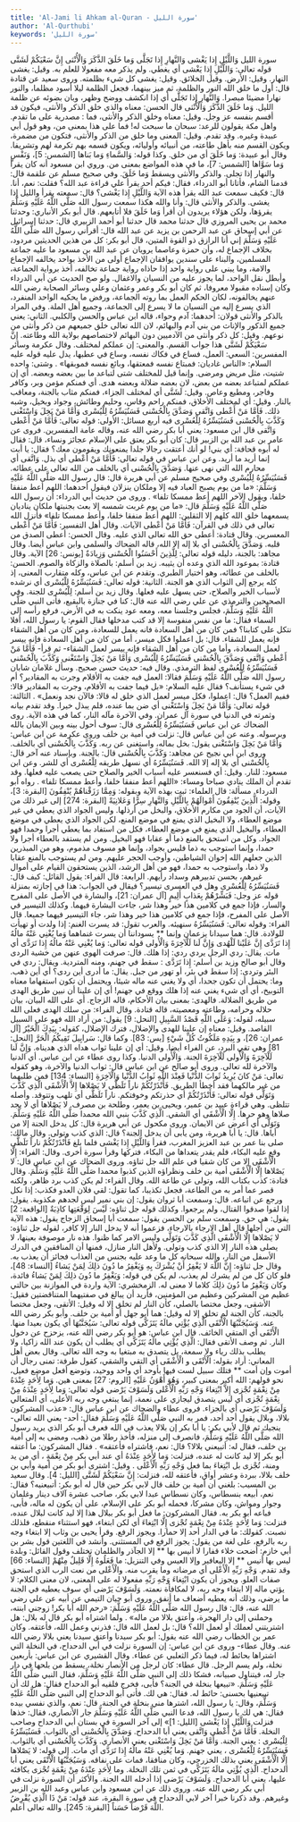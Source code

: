 ```yaml
---
title: 'Al-Jami li Ahkam al-Quran - سورة الليل'
author: 'Al-Qurthubi'
keywords: 'سورة الليل'
---
```


سورة الليل
وَاللَّيْلِ إِذا يَغْشى
وَالنَّهارِ إِذا تَجَلَّى
وَما خَلَقَ الذَّكَرَ وَالْأُنْثى
إِنَّ سَعْيَكُمْ لَشَتَّى
قوله تعالى:
وَاللَّيْلِ إِذا يَغْشى
أي يغطي. ولم يذكر معه مفعولا للعلم به.
وقيل: يغشى النهار.
وقيل: الأرض. وقيل الخلائق.
وقيل: يغشى كل شيء بظلمته.
وروى سعيد عن قتادة قال: أول ما خلق الله النور والظلمة، ثم ميز بينهما، فجعل الظلمة ليلا أسود مظلما، والنور نهارا مضيئا مبصرا.
وَالنَّهارِ إِذا تَجَلَّى
أي إذا انكشف ووضح وظهر، وبان بضوئه عن ظلمة الليل.
وَما خَلَقَ الذَّكَرَ وَالْأُنْثى
قال الحسن: معناه والذي خلق الذكر والأنثى، فيكون قد أقسم بنفسه عز وجل.
وقيل: معناه وخلق الذكر والأنثى،
فما
: مصدرية على ما تقدم. واهل مكة يقولون للرعد: سبحان ما سبحت له!
فما
على هذا بمعنى من، وهو قول أبي عبيدة وغيره. وقد تقدم.
وقيل: المعنى وما خلق من الذكر والأنثى، فتكون من مضمرة، ويكون القسم منه بأهل طاعته، من أنبيائه وأوليائه، ويكون قسمه بهم تكرمة لهم وتشريفا.
وقال أبو عبيدة: وَما خَلَقَ أي من خلق. وكذا قوله:
وَالسَّماءِ وَما بَناها
[الشمس: 5]،
وَنَفْسٍ وَما سَوَّاها
[الشمس: 7]، ما في هذه المواضع بمعنى من. وروي ابن مسعود أنه كان يقرأ والنهار إذا تجلى. والذكر والأنثى ويسقط وَما خَلَقَ.
وفي صحيح مسلم عن علقمة قال: قدمنا الشام، فأتانا أبو الدرداء، فقال: فيكم أحد يقرأ علي قراءة عبد الله؟ فقلت: نعم، أنا. قال: فكيف سمعت عبد الله يقرأ هذه الآية وَاللَّيْلِ إِذا يَغْشى؟ قال: سمعته يقرأ والليل إذا يغشى. والذكر والأنثى قال: وأنا والله هكذا سمعت رسول الله صَلَّى اللَّهُ عَلَيْهِ وَسَلَّمَ يقرؤها، ولكن هؤلاء يريدون أن أقرأ وَما خَلَقَ فلا أتابعهم. قال أبو بكر الأنباري: وحدثنا محمد بن يحيى المروزي قال حدثنا محمد قال حدثنا أبو أحمد الزبيري قال: حدثنا إسرائيل عن أبي إسحاق عن عبد الرحمن بن يزيد عن عبد الله قال: أقرأني رسول الله صَلَّى اللَّهُ عَلَيْهِ وَسَلَّمَ إني أنا الرازق ذو القوة المتين، قال أبو بكر: كل من هذين الحديثين مردود، بخلاف الإجماع له، وأن حمزة وعاصما يرويان عن عبد الله بن مسعود ما عليه جماعة المسلمين، والبناء على سندين يوافقان الإجماع أولى من الأخذ بواحد يخالفه الإجماع والامة، وما يبني على رواية واحد إذا حاذاه رواية جماعة تخالفه، أخذ برواية الجماعة، وأبطل نقل الواحد، لما يجوز عليه من النسيان والاغفال. ولو صح الحديث عن أبي الدرداء وكان إسناده مقبولا معروفا، ثم كان أبو بكر وعمر وعثمان وعلي وسائر الصحابة رضي الله عنهم يخالفونه، لكان الحكم العمل بما روته الجماعة، ورفض ما يحكيه الواحد المنفرد، الذي يسرع إليه من النسيان ما لا يسرع إلى الجماعة، وجميع أهل الملة.
وفي المراد بالذكر والأنثى قولان: أحدهما: آدم وحواء، قاله ابن عباس والحسن والكلبي.
الثاني: يعني جميع الذكور والإناث من بني آدم والبهائم، لان الله تعالى خلق جميعهم من ذكر وأنثى من نوعهم.
وقيل: كل ذكر وأنثى من الآدميين دون البهائم لاختصاصهم بولاية الله وطاعته.
إِنَّ سَعْيَكُمْ لَشَتَّى
هذا جواب القسم. والمعنى: إن عملكم لمختلف.
وقال عكرمة وسائر المفسرين: السعي: العمل، فساع في فكاك نفسه، وساع في عطبها، يدل عليه قوله عليه السلام:
«الناس غاديان: فمبتاع نفسه فمعتقها، وبائع نفسه فموبقها»
. وشتى: واحده شتيت، مثل مريض ومرضى. وإنما قيل للمختلف شتى لتباعد ما بين بعضه وبعضه. أي إن عملكم لمتباعد بعضه من بعض، لان بعضه ضلالة وبعضه هدى. أي فمنكم مؤمن وبر، وكافر وفاجر، ومطيع وعاص.
وقيل: لَشَتَّى أي لمختلف الجزاء، فمنكم مثاب بالجنة، ومعاقب بالنار.
وقيل: أي لمختلف الأخلاق، فمنكم راحم وقاس، وحليم وطائش، وجواد وبخيل، وشبه ذلك.
فَأَمَّا مَنْ أَعْطى وَاتَّقى
وَصَدَّقَ بِالْحُسْنى
فَسَنُيَسِّرُهُ لِلْيُسْرى
وَأَمَّا مَنْ بَخِلَ وَاسْتَغْنى
وَكَذَّبَ بِالْحُسْنى
فَسَنُيَسِّرُهُ لِلْعُسْرى
فيه أربع مسائل:
الأولى: قوله تعالى:
فَأَمَّا مَنْ أَعْطى وَاتَّقى
قال ابن مسعود: يعني أبا بكر رضي الله عنه، وقاله عامة المفسرين. فروى عن عامر بن عبد الله بن الزبير قال: كان أبو بكر يعتق على الإسلام عجائز ونساء، قال: فقال له أبوه قحافة: أي بني! لو أنك أعتقت رجالا جلدا يمنعونك ويقومون معك؟ فقال: يا أبت إنما أريد ما أريد. وعن ابن عباس في قوله تعالى:
فَأَمَّا مَنْ أَعْطى
أي بذل. وَاتَّقى أي محارم الله التي نهى عنها.
وَصَدَّقَ بِالْحُسْنى
أي بالخلف من الله تعالى على عطائه.
فَسَنُيَسِّرُهُ لِلْيُسْرى
وفي صحيح مسلم عن أبي هريرة قال: قال رسول الله صَلَّى اللَّهُ عَلَيْهِ وَسَلَّمَ:
«ما من يوم يصبح العباد فيه إلا وملكان ينزلان فيقول أحدهما: اللهم أعط منفقا خلفا، ويقول الآخر اللهم أعط ممسكا تلفا»
.
وروى من حديث أبي الدرداء: أن رسول الله صَلَّى اللَّهُ عَلَيْهِ وَسَلَّمَ قال:
«ما من يوم غربت شمسه إلا بعث بجنبتها ملكان يناديان يسمعهما خلق الله كلهم إلا الثقلين: اللهم أعط منفقا خلفا، وأعط ممسكا تلفا»
فأنزل الله تعالى في ذلك في القرآن:
فَأَمَّا مَنْ أَعْطى
الآيات.
وقال أهل التفسير:
فَأَمَّا مَنْ أَعْطى
المعسرين.
وقال قتادة: أعطى حق الله تعالى الذي عليه.
وقال الحسن: أعطى الصدق من قلبه.
وَصَدَّقَ بِالْحُسْنى
أي بلا إله إلا الله، قاله الضحاك والسلمى وابن عباس أيضا.
وقال مجاهد: بالجنة، دليله قوله تعالى:
لِلَّذِينَ أَحْسَنُوا الْحُسْنى وَزِيادَةٌ
[يونس: 26] الآية.
وقال قتادة: بموعود الله الذي وعده أن يثيبه. زيد بن أسلم: بالصلاة والزكاة والصوم. الحسن: بالخلف من عطائه، وهو اختيار الطبري. وتقدم عن ابن عباس، وكله متقارب المعنى، إذ كله يرجع إلى الثواب الذي هو الجنة.
الثانية: قوله تعالى:
فَسَنُيَسِّرُهُ لِلْيُسْرى
أي نرشده لأسباب الخير والصلاح، حتى يسهل عليه فعلها.
وقال زيد بن أسلم: لِلْيُسْرى للجنة.
وفي الصحيحين والترمذي عن علي رضي الله عنه قال: كنا في جنازة بالبقيع، فأتى النبي صَلَّى اللَّهُ عَلَيْهِ وَسَلَّمَ، فجلس وجلسنا معه، ومعه عود ينكت به في الأرض، فرفع رأسه إلى السماء فقال: ما من نفس منفوسة إلا قد كتب مدخلها فقال القوم: يا رسول الله، أفلا نتكل على كتابنا؟ فمن كان من أهل السعادة فانه يعمل للسعادة، ومن كان من أهل الشقاء فإنه يعمل للشقاء. قال: بل اعملوا فكل ميسر، أما من كان من أهل السعادة فإنه ييسر لعمل السعادة، وأما من كان من أهل الشقاء فإنه ييسر لعمل الشقاء- ثم قرأ-
فَأَمَّا مَنْ أَعْطى وَاتَّقى وَصَدَّقَ بِالْحُسْنى فَسَنُيَسِّرُهُ لِلْيُسْرى وَأَمَّا مَنْ بَخِلَ وَاسْتَغْنى وَكَذَّبَ بِالْحُسْنى فَسَنُيَسِّرُهُ لِلْعُسْرى
لفظ الترمذي.
وقال فيه: حديث حسن صحيح. وسأل غلامان شابان رسول الله صَلَّى اللَّهُ عَلَيْهِ وَسَلَّمَ فقالا: العمل فيه جفت به الأقلام وجرت به المقادير؟ أم في شيء يستأنف؟ فقال عليه السلام:
«بل فيما جفت به الأقلام، وجرت به المقادير قالا: ففيم العمل؟ قال: اعملوا، فكل ميسر لعمل الذي خلق له قالا: فالآن نجد ونعمل»
.
الثالثة: قوله تعالى:
وَأَمَّا مَنْ بَخِلَ وَاسْتَغْنى
أي ضن بما عنده، فلم يبذل خيرا. وقد تقدم بيانه وثمرته في الدنيا في سورة آل عمران.
وفي الآخرة مآله النار، كما في هذه الآية. روى الضحاك عن ابن عباس
فَسَنُيَسِّرُهُ لِلْعُسْرى
قال: سوف أحول بينه وبين الايمان بالله وبرسوله. وعنه عن ابن عباس قال: نزلت في أمية بن خلف وروى عكرمة عن ابن عباس:
وَأَمَّا مَنْ بَخِلَ وَاسْتَغْنى
يقول: بخل بماله، واستغنى عن ربه.
وَكَذَّبَ بِالْحُسْنى
أي بالخلف.
وروى ابن أبي نجيح عن مجاهد:
وَكَذَّبَ بِالْحُسْنى
قال: بالجنة. وبإسناد عنه آخر قال:
بِالْحُسْنى
أي بلا إله إلا الله.
فَسَنُيَسِّرُهُ
أي نسهل طريقه
لِلْعُسْرى
أي للشر. وعن ابن مسعود: للنار.
وقيل: أي فسنعسر عليه أسباب الخير والصلاح حتى يصعب عليه فعلها. وقد تقدم أن الملك ينادي صباحا ومساء:
«اللهم أعط منفقا خلفا، وأعط ممسكا تلفا»
. رواه أبو الدرداء.
مسألة:
قال العلماء: ثبت بهذه الآية وبقوله:
وَمِمَّا رَزَقْناهُمْ يُنْفِقُونَ
[البقرة: 3]، وقوله:
الَّذِينَ يُنْفِقُونَ أَمْوالَهُمْ بِاللَّيْلِ وَالنَّهارِ سِرًّا وَعَلانِيَةً
[البقرة: 274] إلى غير ذلك من الآيات، أن الجود من مكارم الأخلاق، والبخل من أرذلها. وليس الجواد الذي يعطي في غير موضع العطاء، ولا البخيل الذي يمنع في موضع المنع، لكن الجواد الذي يعطي في موضع العطاء، والبخيل الذي يمنع في موضع العطاء، فكل من استفاد بما يعطي أجرا وحمدا فهو الجواد. وكل من استحق بالمنع ذما أو عقابا فهو البخيل. ومن لم يستفد بالعطاء أجرا ولا حمدا، وإنما استوجب به ذما فليس بجواد، وإنما هو مسوف مذموم، وهو من المبذرين الذين جعلهم الله إخوان الشياطين، وأوجب الحجر عليهم. ومن لم يستوجب بالمنع عقابا ولا ذما، واستوجب به حمدا، فهو من أهل الرشد، الذين يستحقون القيام على أموال غيرهم، بحسن تدبيرهم وسداد رأيهم.
الرابعة: قال الفراء: يقول القائل: كيف قال:
فَسَنُيَسِّرُهُ لِلْعُسْرى
وهل في العسرى تيسير؟ فيقال في الجواب: هذا في إجازته بمنزلة قوله عز وجل:
فَبَشِّرْهُمْ بِعَذابٍ أَلِيمٍ
[آل عمران: 21]، والبشارة في الأصل على المفرح والسار، فإذا جمع في كلامين هذا خير وهذا شر، جاءت البشارة فيهما. وكذلك التيسير في الأصل على المفرح، فإذا جمع في كلامين هذا خير وهذا شر، جاء التيسير فيهما جميعا. قال الفراء: وقوله تعالى:
فَسَنُيَسِّرُهُ
سنهيئه. والعرب تقول: قد يسرت الغنم: إذا ولدت أو تهيأت للولادة. قال:
هما سيدانا يزعمان وإنما ** يسوداننا أن يسرت غنماهما
وَما يُغْنِي عَنْهُ مالُهُ إِذا تَرَدَّى
إِنَّ عَلَيْنا لَلْهُدى
وَإِنَّ لَنا لَلْآخِرَةَ وَالْأُولى
قوله تعالى:
وَما يُغْنِي عَنْهُ مالُهُ إِذا تَرَدَّى
أي مات. يقال: ردي الرجل يردي ردي: إذا هلك. قال:
صرفت الهوى عنهن من خشية الردى وقال أبو صالح وزيد بن أسلم:
إِذا تَرَدَّى
: سقط في جهنم، ومنه المتردية. ويقال: ردي في البئر وتردى: إذا سقط في بئر، أو تهور من جبل. يقال: ما أدرى أين ردى؟ أي أين ذهب. وما: يحتمل أن تكون جحدا، أي ولا يغني عنه ماله شيئا، ويحتمل أن تكون استفهاما معناه التوبيخ، أي أي شيء يغني عنه إذا هلك ووقع في جهنم! أي إن علينا أن نبين طريق الهدى من طريق الضلالة. فالهدى: بمعنى بيان الأحكام، قاله الزجاج. أي على الله البيان، بيان حلاله وحرامه، وطاعته ومعصيته، قاله قتادة.
وقال الفراء: من سلك الهدى فعلى الله سبيله، لقوله:
وَعَلَى اللَّهِ قَصْدُ السَّبِيلِ
[النحل: 9] يقول: من أراد الله فهو على السبيل القاصد.
وقيل: معناه إن علينا للهدى والإضلال، فترك الإضلال، كقوله:
بِيَدِكَ الْخَيْرُ
[آل عمران: 26]، و
بِيَدِهِ مَلَكُوتُ كُلِّ شَيْءٍ
[يس: 83]. وكما قال:
سَرابِيلَ تَقِيكُمُ الْحَرَّ
[النحل: 81] وهي تقي البرد، عن الفراء أيضا.
وقيل: أي إن علينا ثواب هداه الذي هديناه.
وَإِنَّ لَنا لَلْآخِرَةَ وَالْأُولى
لَلْآخِرَةَ الجنة. وَالْأُولى الدنيا. وكذا روى عطاء عن ابن عباس. أي الدنيا والآخرة لله تعالى.
وروى أبو صالح عن ابن عباس قال: ثواب الدنيا والآخرة، وهو كقوله تعالى:
مَنْ كانَ يُرِيدُ ثَوابَ الدُّنْيا فَعِنْدَ اللَّهِ ثَوابُ الدُّنْيا وَالْآخِرَةِ
[النساء: 134] فمن طلبهما من غير مالكهما فقد أخطأ الطريق.
فَأَنْذَرْتُكُمْ ناراً تَلَظَّى
لا يَصْلاها إِلاَّ الْأَشْقَى
الَّذِي كَذَّبَ وَتَوَلَّى
قوله تعالى:
فَأَنْذَرْتُكُمْ
أي حذرتكم وخوفتكم.
ناراً تَلَظَّى
أي تلهب وتتوقد. وأصله تتلظى. وهي قراءة عبيد بن عمير، ويحيى بن يعمر، وطلحة بن مصرف.
لا يَصْلاها
أي لا يجد صلاها وهو حرها.
إِلَّا الْأَشْقَى
أي الشقي.
الَّذِي كَذَّبَ
بنبي الله محمدا صَلَّى اللَّهُ عَلَيْهِ وَسَلَّمَ.
وَتَوَلَّى
أي أعرض عن الايمان.
وروى مكحول عن أبي هريرة قال: كل يدخل الجنة إلا من أباها. قال: يا أبا هريرة، ومن يأبى أن يدخل الجنة؟ قال: الذي كذب وتولى.
وقال مالك: صلى بنا عمر بن عبد العزيز المغرب، فقرأ
وَاللَّيْلِ إِذا يَغْشى
فلما بلغ
فَأَنْذَرْتُكُمْ ناراً تَلَظَّى
وقع عليه البكاء، فلم يقدر يتعداها من البكاء، فتركها وقرأ سورة أخرى. وقال: الفراء:
إِلَّا الْأَشْقَى
إلا من كان شقيا في علم الله جل ثناؤه.
وروى الضحاك عن ابن عباس قال:
لا يَصْلاها إِلَّا الْأَشْقَى
أمية بن خلف ونظراؤه الذين كذبوا محمدا صَلَّى اللَّهُ عَلَيْهِ وَسَلَّمَ.
وقال قتادة: كذب بكتاب الله، وتولى عن طاعة الله.
وقال الفراء: لم يكن كذب برد ظاهر، ولكنه قصر عما أمر به من الطاعة، فجعل تكذيبا، كما تقول: لقي فلان العدو فكذب: إذا نكل ورجع عن اتباعه. قال: وسمعت أبا ثروان يقول: إن بني نمير ليس لجدهم مكذوبة. يقول: إذا لقوا صدقوا القتال، ولم يرجعوا. وكذلك قوله جل ثناؤه:
لَيْسَ لِوَقْعَتِها كاذِبَةٌ
[الواقعة: 2] يقول: هي حق. وسمعت سلم بن الحسن يقول: سمعت أبا إسحاق الزجاج يقول: هذه الآية التي من أجلها قال أهل الارجاء بالارجاء، فزعموا أنه لا يدخل النار إلا كافر، لقوله جل ثناؤه:
لا يَصْلاها إِلَّا الْأَشْقَى الَّذِي كَذَّبَ وَتَوَلَّى
وليس الامر كما ظنوا. هذه نار موصوفة بعينها، لا يصلى هذه النار إلا الذي كذب وتولى. ولأهل النار منازل، فمنها أن المنافقين في الدرك الأسفل من النار، والله سبحانه كل ما وعد عليه بجنس من العذاب فجائز أن يعذب به.
وقال جل ثناؤه:
إِنَّ اللَّهَ لا يَغْفِرُ أَنْ يُشْرَكَ بِهِ وَيَغْفِرُ ما دُونَ ذلِكَ لِمَنْ يَشاءُ
[النساء: 48]، فلو كان كل من لم يشرك لم يعذب، لم يكن في قوله: وَيَغْفِرُ ما دُونَ ذلِكَ لِمَنْ يَشاءُ فائدة، وكان وَيَغْفِرُ ما دُونَ ذلِكَ كلاما لا معنى له. الزمخشري: الآية واردة في الموازنة بين حالتي عظيم من المشركين وعظيم من المؤمنين، فأريد أن يبالغ في صفتيهما المتناقضتين فقيل: الأشقى، وجعل مختصا بالصلي، كأن النار لم تخلق إلا له وقيل: الأتقى، وجعل مختصا بالجنة، كأن الجنة لم تخلق إلا له وقيل: هما أبو جهل أو أمية بن خلف. وأبو بكر رضي الله عنه.
وَسَيُجَنَّبُهَا الْأَتْقَى
الَّذِي يُؤْتِي مالَهُ يَتَزَكَّى
قوله تعالى:
سَيُجَنَّبُهَا
أي يكون بعيدا منها.
الْأَتْقَى
أي المتقي الخائف. قال ابن عباس: هو أبو بكر رضي الله عنه، يزحزح عن دخول النار. ثم وصف الأتقى فقال:
الَّذِي يُؤْتِي مالَهُ يَتَزَكَّى
أي يطلب أن يكون عند الله زاكيا، ولا يطلب بذلك رياء ولا سمعة، بل يتصدق به مبتغيا به وجه الله تعالى.
وقال بعض أهل المعاني: أراد بقوله:
الْأَتْقَى
و
الْأَشْقَى
أي التقي والشقي، كقول طرفة:
تمنى رجال أن أموت وإن أمت ** فتلك سبيل لست فيها بأوحد
أي واحد ووحيد، وتوضع أفعل موضع فعيل، نحو قولهم: الله أكبر بمعنى كبير،
وَهُوَ أَهْوَنُ عَلَيْهِ
[الروم: 27] بمعنى هين.
وَما لِأَحَدٍ عِنْدَهُ مِنْ نِعْمَةٍ تُجْزى
إِلاَّ ابْتِغاءَ وَجْهِ رَبِّهِ الْأَعْلى
وَلَسَوْفَ يَرْضى
قوله تعالى:
وَما لِأَحَدٍ عِنْدَهُ مِنْ نِعْمَةٍ تُجْزى
أي ليس يتصدق ليجازي على نعمة، إنما يبتغي وجه ربه الأعلى، أي المتعالي
وَلَسَوْفَ يَرْضى
أي بالجزاء. فروى عطاء والضحاك عن ابن عباس قال:
«عذب المشركون بلالا، وبلال يقول أحد أحد، فمر به النبي صَلَّى اللَّهُ عَلَيْهِ وَسَلَّمَ فقال: أحد- يعني الله تعالى- ينجيك ثم قال لأبي بكر: يا أبا بكر إن بلالا يعذب في الله فعرف أبو بكر الذي يريد رسول الله صَلَّى اللَّهُ عَلَيْهِ وَسَلَّمَ، فانصرف إلى منزله، فأخذ رطلا من ذهب، ومضى به إلى أمية بن خلف، فقال له: أتبيعني بلالا؟ قال: نعم، فاشتراه فأعتقه»
. فقال المشركون: ما أعتقه أبو بكر إلا ليد كانت له عنده، فنزلت:
وَما لِأَحَدٍ عِنْدَهُ
أي عند أبي بكر
مِنْ نِعْمَةٍ
، أي من يد ومنة،
تُجْزى
بل ابْتِغاءَ بما فعل
وَجْهِ رَبِّهِ الْأَعْلى
.
وقيل: اشترى أبو بكر من أمية وأبي بن خلف بلالا، ببردة وعشر أواق، فأعتقه لله، فنزلت:
إِنَّ سَعْيَكُمْ لَشَتَّى
[الليل: 4].
وقال سعيد بن المسيب: بلغني أن أمية بن خلف قال لابي بكر حين قال له أبو بكر: أتبيعنيه؟ فقال: نعم، أبيعه بنسطاس، وكان نسطاس عبدا لابي بكر، صاحب عشرة آلاف دينار وغلمان وجوار ومواش، وكان مشركا، فحمله أبو بكر على الإسلام، على أن يكون له ماله، فأبى، فباعه أبو بكر به. فقال المشركون: ما فعل أبو بكر ببلال هذا إلا ليد كانت لبلال عنده، فنزلت:
وَما لِأَحَدٍ عِنْدَهُ مِنْ نِعْمَةٍ تُجْزى إِلَّا ابْتِغاءَ
أي لكن ابتغاء، فهو استثناء منقطع، فلذلك نصبت. كقولك: ما في الدار أحد إلا حمارا. ويجوز الرفع. وقرأ يحيى بن وثاب
إلا ابتغاء وجه ربه
بالرفع، على لغة من يقول: يجوز الرفع في المستثنى. وأنشد في اللغتين قول بشر بن أبي خازم:
أضحت خلاء قفارا لا أنيس بها ** إلا الجآذر والظلمان تختلف
وقول القائل:
وبلدة ليس بها أنيس ** إلا اليعافير وإلا العيس
وفي التنزيل:
ما فَعَلُوهُ إِلَّا قَلِيلٌ مِنْهُمْ
[النساء: 66] وقد تقدم.
وَجْهِ رَبِّهِ الْأَعْلى
أي مرضاته وما يقرب منه. والْأَعْلى من نعت الرب الذي استحق صفات العلو. ويجوز أن يكون
ابْتِغاءَ وَجْهِ رَبِّهِ
مفعولا له على المعنى، لان معنى الكلام: لا يؤتي ماله إلا ابتغاء وجه ربه، لا لمكافأة نعمته.
وَلَسَوْفَ يَرْضى
أي سوف يعطيه في الجنة ما يرضي، وذلك أنه يعطيه أضعاف ما أنفق.
وروى أبو حيان التيمي عن أبيه عن علي رضي الله عنه، قال: قال رسول الله صَلَّى اللَّهُ عَلَيْهِ وَسَلَّمَ:
«رحم الله أبا بكر! زوجني ابنته، وحملني إلى دار الهجرة، وأعتق بلالا من ماله»
. ولما اشتراه أبو بكر قال له بلال: هل اشتريتني لعملك أو لعمل الله؟ قال: بل لعمل الله قال: فذرني وعمل الله، فأعتقه. وكان عمر بن الخطاب رضي الله عنه يقول: أبو بكر سيدنا وأعتق سيدنا يعني بلالا رضي الله عنه.
وقال عطاء- وروى عن ابن عباس: إن السورة نزلت في أبي الدحداح، في النخلة التي اشتراها بحائط له، فيما ذكر الثعلبي عن عطاء.
وقال القشيري عن ابن عباس: بأربعين نخلة، ولم يسم الرجل. قال عطاء: كان لرجل من الأنصار نخلة، يسقط من بلحها في دار جار له، فيتناول صبيانه، فشكا ذلك إلى النبي صَلَّى اللَّهُ عَلَيْهِ وَسَلَّمَ، فقال النبي صَلَّى اللَّهُ عَلَيْهِ وَسَلَّمَ.
«تبيعها بنخلة في الجنة؟ فأبى، فخرج فلقيه أبو الدحداح فقال: هل لك أن تبيعنيها بحسنى: حائط له. فقال: هي لك. فأتى أبو الدحداح إلى النبي صَلَّى اللَّهُ عَلَيْهِ وَسَلَّمَ، وقال: يا رسول الله، اشترها مني بنخلة في الجنة. قال: نعم، والذي نفسي بيده فقال: هي لك يا رسول الله، فدعا النبي صَلَّى اللَّهُ عَلَيْهِ وَسَلَّمَ جار الأنصاري، فقال: خذها فنزلت
وَاللَّيْلِ إِذا يَغْشى
[الليل: 1]»
إلى آخر السورة في بستان أبي الدحداح وصاحب النخلة.
فَأَمَّا مَنْ أَعْطى وَاتَّقى
يعني أبا الدحداح. وَصَدَّقَ بِالْحُسْنى أي بالثواب.
فَسَنُيَسِّرُهُ لِلْيُسْرى
: يعني الجنة.
وَأَمَّا مَنْ بَخِلَ وَاسْتَغْنى
يعني الأنصاري.
وَكَذَّبَ بِالْحُسْنى
أي بالثواب.
فَسَنُيَسِّرُهُ لِلْعُسْرى
، يعني جهنم.
وَما يُغْنِي عَنْهُ مالُهُ إِذا تَرَدَّى
أي مات. إلى قوله:
لا يَصْلاها إِلَّا الْأَشْقَى
يعني بذلك الخزرجي، وكان منافقا، فمات على نفاقه.
وَسَيُجَنَّبُهَا الْأَتْقَى
يعني أبا الدحداح.
الَّذِي يُؤْتِي مالَهُ يَتَزَكَّى
في ثمن تلك النخلة.
وما لِأَحَدٍ عِنْدَهُ مِنْ نِعْمَةٍ تُجْزى
يكافئه عليها، يعني أبا الدحداح.
وَلَسَوْفَ يَرْضى
إذا أدخله الله الجنة. والأكثر أن السورة نزلت في أبي بكر رضي الله عنه.
وروى ذلك عن ابن مسعود وابن عباس وعبد الله بن الزبير وغيرهم. وقد ذكرنا خبرا آخر لابي الدحداح في سورة البقرة، عند قوله:
مَنْ ذَا الَّذِي يُقْرِضُ اللَّهَ قَرْضاً حَسَناً
[البقرة: 245]. والله تعالى أعلم.